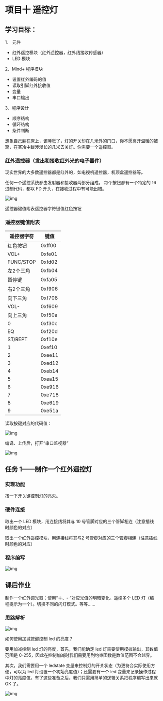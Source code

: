 # 项目十 遥控灯

## 学习目标： 

1． 元件

- 红外遥控模块（红外遥控器，红外线接收传感器）
- LED 模块

2．Mind+ 程序模块

- 设置红外编码的值
- 读取引脚红外接收值 
- 变量
- 串口输出

3．程序设计

- 顺序结构
- 循环结构
- 条件判断 

想象自己躺在床上，该睡觉了，灯的开关却在几米外的门口，你不愿离开温暖的被窝，在寒冷中跋涉漫长的几米去关灯。你需要一个遥控器。

### 红外遥控器（发出和接收红外光的电子器件）

现实世界的大多数遥控器都是红外的，如电视机遥控器，机顶盒遥控器等。

任何一个遥控系统都由发射器和接收器两部分组成。 每个按钮都有一个特定的 16 进制代码，都以 FD 开头，在接收过程中有可能出错。

![img](assets/forum-16533593028156.png) 

遥控器键值附表遥控器字符键值红色按钮

### 遥控器键值附表

| 遥控器字符 | 键值   |
| ---------- | ------ |
| 红色按钮   | 0xff00 |
| VOL+       | 0xfe01 |
| FUNC/STOP  | 0xfd02 |
| 左2个三角  | 0xfb04 |
| 暂停键     | 0xfa05 |
| 右2个三角  | 0xf906 |
| 向下三角   | 0xf708 |
| VOL-       | 0xf609 |
| 向上三角   | 0xf50a |
| 0          | 0xf30c |
| EQ         | 0xf20d |
| ST/REPT    | 0xf10e |
| 1          | 0xef10 |
| 2          | 0xee11 |
| 3          | 0xed12 |
| 4          | 0xeb14 |
| 5          | 0xea15 |
| 6          | 0xe916 |
| 7          | 0xe718 |
| 8          | 0xe619 |
| 9          | 0xe51a |

读取按键对应的代码值：

![img](assets/forum-16533593028141.png)  

编译、上传后，打开“串口监视器”

![img](assets/forum-16533593028152.png) 

## 任务 1——制作一个红外遥控灯

### 实现功能

按一下开关键控制灯的亮灭。

### 硬件连接

取出一个 LED 模块，用连接线将其与 10 号管脚对应的三个管脚相连（注意插线时颜色的对应）

取出一个红外遥控模块，用连接线将其与2 号管脚对应的三个管脚相连（注意插线时颜色的对应）

### 程序编写

![img](assets/forum-16533593028153.png) 

## 课后作业

制作一个红外调光器：使用“＋、- ”对应光值的明暗变化。遥控多个 LED 灯（编程提示为一个）。切换不同的闪灯模式。等等…… 

### 思路解析

![img](assets/forum-16533593028154.png)    

如何使用加减按键控制 led 的亮度？

要用加减控制 led 灯的亮度，首先，我们能确定 led 灯需要使用模拟输出，其数值范围是 0-255，因此在控制加减时我们需要用到约束函数是数值范围不会越界。

其次，我们需要用一个 ledstate 变量来控制灯的开关状态（为更符合实际使用方便，可以为 led 灯设置一个初始亮度值）；还需要有一个 led 变量来记录操作过程中灯的亮度值。有了这些准备之后，我们只需用简单的逻辑关系把程序编写出来就 OK 了。

![img](assets/forum-16533593028155.png) 
